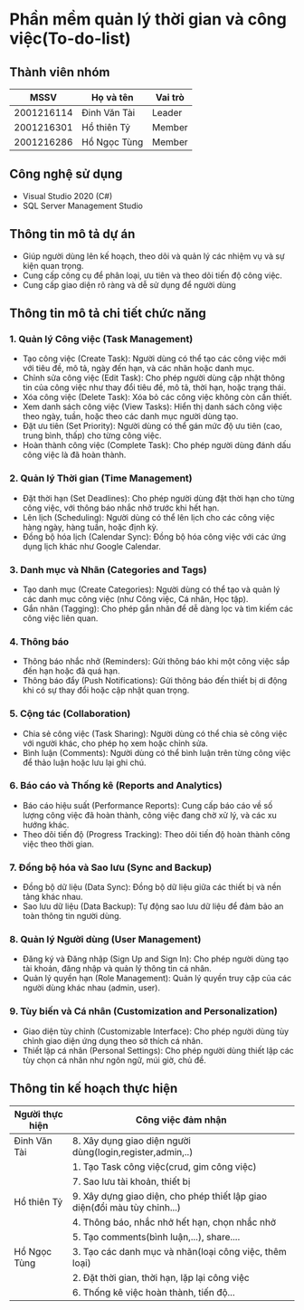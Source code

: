 # Phần mềm quản lý thời gian và công việc(To-do-list)

## Thành viên nhóm

| MSSV       | Họ và tên    | Vai trò |
|------------|--------------|---------|
| 2001216114 | Đinh Văn Tài | Leader  |
| 2001216301 | Hồ thiên Tỷ  | Member  |
| 2001216286 | Hồ Ngọc Tùng | Member  |


## Công nghệ sử dụng
- Visual Studio 2020 (C#)
- SQL Server Management Studio

## Thông tin mô tả dự án
- Giúp người dùng lên kế hoạch, theo dõi và quản lý các nhiệm vụ và sự kiện quan trọng.
- Cung cấp công cụ để phân loại, ưu tiên và theo dõi tiến độ công việc.
- Cung cấp giao diện rõ ràng và dễ sử dụng để người dùng
## Thông tin mô tả chi tiết chức năng
### 1. Quản lý Công việc (Task Management)
- Tạo công việc (Create Task): Người dùng có thể tạo các công việc mới với tiêu đề, mô tả, ngày đến hạn, và các nhãn hoặc danh mục.
- Chỉnh sửa công việc (Edit Task): Cho phép người dùng cập nhật thông tin của công việc như thay đổi tiêu đề, mô tả, thời hạn, hoặc trạng thái.
- Xóa công việc (Delete Task): Xóa bỏ các công việc không còn cần thiết.
- Xem danh sách công việc (View Tasks): Hiển thị danh sách công việc theo ngày, tuần, hoặc theo các danh mục người dùng tạo.
- Đặt ưu tiên (Set Priority): Người dùng có thể gán mức độ ưu tiên (cao, trung bình, thấp) cho từng công việc.
- Hoàn thành công việc (Complete Task): Cho phép người dùng đánh dấu công việc là đã hoàn thành.
### 2. Quản lý Thời gian (Time Management)
- Đặt thời hạn (Set Deadlines): Cho phép người dùng đặt thời hạn cho từng công việc, với thông báo nhắc nhở trước khi hết hạn.
- Lên lịch (Scheduling): Người dùng có thể lên lịch cho các công việc hàng ngày, hàng tuần, hoặc định kỳ.
- Đồng bộ hóa lịch (Calendar Sync): Đồng bộ hóa công việc với các ứng dụng lịch khác như Google Calendar.
### 3. Danh mục và Nhãn (Categories and Tags)
- Tạo danh mục (Create Categories): Người dùng có thể tạo và quản lý các danh mục công việc (như Công việc, Cá nhân, Học tập).
- Gắn nhãn (Tagging): Cho phép gắn nhãn để dễ dàng lọc và tìm kiếm các công việc liên quan.
### 4. Thông báo
- Thông báo nhắc nhở (Reminders): Gửi thông báo khi một công việc sắp đến hạn hoặc đã quá hạn.
- Thông báo đẩy (Push Notifications): Gửi thông báo đến thiết bị di động khi có sự thay đổi hoặc cập nhật quan trọng.
### 5. Cộng tác (Collaboration)
- Chia sẻ công việc (Task Sharing): Người dùng có thể chia sẻ công việc với người khác, cho phép họ xem hoặc chỉnh sửa.
- Bình luận (Comments): Người dùng có thể bình luận trên từng công việc để thảo luận hoặc lưu lại ghi chú.
### 6. Báo cáo và Thống kê (Reports and Analytics)
- Báo cáo hiệu suất (Performance Reports): Cung cấp báo cáo về số lượng công việc đã hoàn thành, công việc đang chờ xử lý, và các xu hướng khác.
- Theo dõi tiến độ (Progress Tracking): Theo dõi tiến độ hoàn thành công việc theo thời gian.
### 7. Đồng bộ hóa và Sao lưu (Sync and Backup)
- Đồng bộ dữ liệu (Data Sync): Đồng bộ dữ liệu giữa các thiết bị và nền tảng khác nhau.
- Sao lưu dữ liệu (Data Backup): Tự động sao lưu dữ liệu để đảm bảo an toàn thông tin người dùng.
### 8. Quản lý Người dùng (User Management)
- Đăng ký và Đăng nhập (Sign Up and Sign In): Cho phép người dùng tạo tài khoản, đăng nhập và quản lý thông tin cá nhân.
- Quản lý quyền hạn (Role Management): Quản lý quyền truy cập của các người dùng khác nhau (admin, user).
### 9. Tùy biến và Cá nhân (Customization and Personalization)
- Giao diện tùy chỉnh (Customizable Interface): Cho phép người dùng tùy chỉnh giao diện ứng dụng theo sở thích cá nhân.
- Thiết lập cá nhân (Personal Settings): Cho phép người dùng thiết lập các tùy chọn cá nhân như ngôn ngữ, múi giờ, chủ đề.

## Thông tin kế hoạch thực hiện
| Người thực hiện    | Công việc đảm nhận               |
|--------------------|------------------------------|
| Đinh Văn Tài       | 8. Xây dụng giao diện người dùng(login,register,admin,..)           |      
|                    | 1. Tạo Task công việc(crud, gim công việc)          |    
|                    | 7. Sao lưu tài khoản, thiết bị         |   
| Hồ thiên Tỷ        | 9. Xây dựng giao diện, cho phép thiết lập giao diện(đổi màu tùy chỉnh...)      |
|                    | 4. Thông báo, nhắc nhở hết hạn, chọn nhắc nhở          | 
|                    | 5. Tạo comments(bình luận,...), share....           | 
| Hồ Ngọc Tùng       | 3. Tạo các danh mục và nhãn(loại công việc, thêm loại)                             |
|                    | 2. Đặt thời gian, thời hạn, lặp lại công việc         | 
|                    | 6. Thống kê việc hoàn thành, tiến độ...          | 






